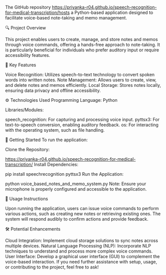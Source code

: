 The GitHub repository https://priyanka-r04.github.io/speech-recognition-for-medical-transcription/hosts a Python-based application designed to facilitate voice-based note-taking and memo management.

🔍 Project Overview

This project enables users to create, manage, and store notes and memos through voice commands, offering a hands-free approach to note-taking. It is particularly beneficial for individuals who prefer auditory input or require accessibility features.

🧠 Key Features

Voice Recognition: Utilizes speech-to-text technology to convert spoken words into written notes.
Note Management: Allows users to create, view, and delete notes and memos efficiently.
Local Storage: Stores notes locally, ensuring data privacy and offline accessibility.

⚙️ Technologies Used
Programming Language: Python

Libraries/Modules:

speech_recognition: For capturing and processing voice input.
pyttsx3: For text-to-speech conversion, enabling auditory feedback.
os: For interacting with the operating system, such as file handling.  

🚀 Getting Started
To run the application:

Clone the Repository:

https://priyanka-r04.github.io/speech-recognition-for-medical-transcription/
Install Dependencies:

pip install speechrecognition pyttsx3
Run the Application:

python voice_based_notes_and_memo_system.py
Note: Ensure your microphone is properly configured and accessible to the application.

📄 Usage Instructions

Upon running the application, users can issue voice commands to perform various actions, such as creating new notes or retrieving existing ones. The system will respond audibly to confirm actions and provide feedback.

🛠️ Potential Enhancements

Cloud Integration: Implement cloud storage solutions to sync notes across multiple devices.
Natural Language Processing (NLP): Incorporate NLP techniques to understand and process more complex voice commands.
User Interface: Develop a graphical user interface (GUI) to complement the voice-based interaction.
If you need further assistance with setup, usage, or contributing to the project, feel free to ask!
